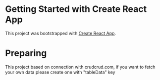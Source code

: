 # Getting Started with Create React App

This project was bootstrapped with [Create React App](https://github.com/facebook/create-react-app).

# Preparing

This project based on connection with crudcrud.com, if you want to fetch your own data please create one with "tableData" key
